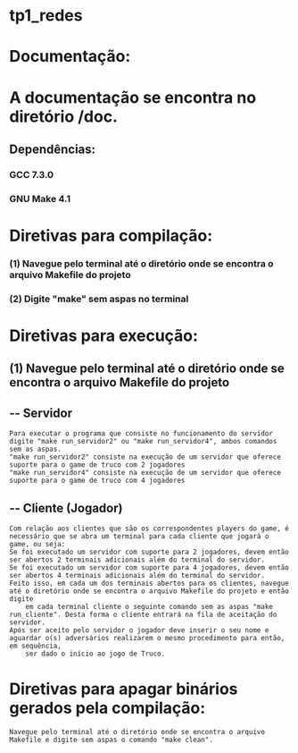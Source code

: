 # tp1_redes

# Documentação:
#    A documentação se encontra no diretório /doc.

## Dependências:
  ### GCC 7.3.0
  
  ### GNU Make 4.1


# Diretivas para compilação:

### (1) Navegue pelo terminal até o diretório onde se encontra o arquivo Makefile do projeto

### (2) Digite "make" sem aspas no terminal


# Diretivas para execução:

## (1) Navegue pelo terminal até o diretório onde se encontra o arquivo Makefile do projeto

## -- Servidor
    Para executar o programa que consiste no funcionamento do servidor digite "make run_servidor2" ou "make run_servidor4", ambos comandos sem as aspas.
    "make run_servidor2" consiste na execução de um servidor que oferece suporte para o game de truco com 2 jogadores
    "make run_servidor4" consiste na execução de um servidor que oferece suporte para o game de truco com 4 jogadores

## -- Cliente (Jogador)
    Com relação aos clientes que são os correspondentes players do game, é necessário que se abra um terminal para cada cliente que jogará o game, ou seja:
    Se foi executado um servidor com suporte para 2 jogadores, devem então ser abertos 2 terminais adicionais além do terminal do servidor.
    Se foi executado um servidor com suporte para 4 jogadores, devem então ser abertos 4 terminais adicionais além do terminal do servidor.
    Feito isso, em cada um dos terminais abertos para os clientes, navegue até o diretório onde se encontra o arquivo Makefile do projeto e então digite
        em cada terminal cliente o seguinte comando sem as aspas "make run_cliente". Desta forma o cliente entrará na fila de aceitação do servidor.
    Após ser aceito pelo servidor o jogador deve inserir o seu nome e aguardar o(s) adversários realizarem o mesmo procedimento para então, em sequência,
        ser dado o início ao jogo de Truco.

# Diretivas para apagar binários gerados pela compilação:
    Navegue pelo terminal até o diretório onde se encontra o arquivo Makefile e digite sem aspas o comando "make clean".